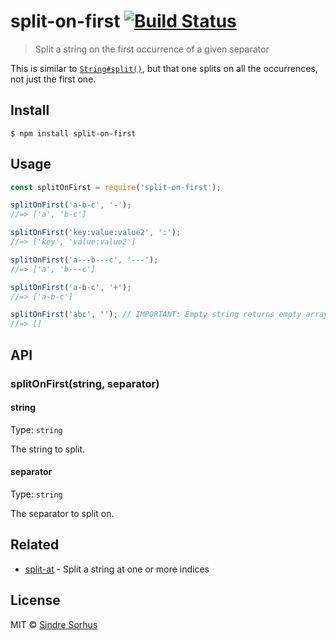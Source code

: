 # split-on-first [![Build Status](https://travis-ci.com/sindresorhus/split-on-first.svg?branch=master)](https://travis-ci.com/sindresorhus/split-on-first)

> Split a string on the first occurrence of a given separator

This is similar to [`String#split()`](https://developer.mozilla.org/en-US/docs/Web/JavaScript/Reference/Global_Objects/String/split), but that one splits on all the occurrences, not just the first one.

## Install

```
$ npm install split-on-first
```

## Usage

```js
const splitOnFirst = require('split-on-first');

splitOnFirst('a-b-c', '-');
//=> ['a', 'b-c']

splitOnFirst('key:value:value2', ':');
//=> ['key', 'value:value2']

splitOnFirst('a---b---c', '---');
//=> ['a', 'b---c']

splitOnFirst('a-b-c', '+');
//=> ['a-b-c']

splitOnFirst('abc', ''); // IMPORTANT: Empty string returns empty array
//=> []
```

## API

### splitOnFirst(string, separator)

#### string

Type: `string`

The string to split.

#### separator

Type: `string`

The separator to split on.

## Related

- [split-at](https://github.com/sindresorhus/split-at) - Split a string at one or more indices

## License

MIT © [Sindre Sorhus](https://sindresorhus.com)
